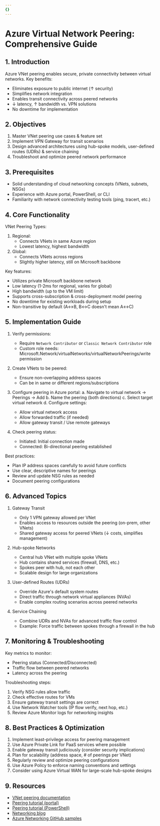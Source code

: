 ```yaml
---
{}
---
```

# Azure Virtual Network Peering: Comprehensive Guide

## 1. Introduction

Azure VNet peering enables secure, private connectivity between virtual networks. Key benefits:
- Eliminates exposure to public internet (↑ security)
- Simplifies network integration
- Enables transit connectivity across peered networks
- ↓ latency, ↑ bandwidth vs. VPN solutions
- No downtime for implementation

## 2. Objectives

1. Master VNet peering use cases & feature set
2. Implement VPN Gateway for transit scenarios
3. Design advanced architectures using hub-spoke models, user-defined routes (UDRs) & service chaining
4. Troubleshoot and optimize peered network performance

## 3. Prerequisites

- Solid understanding of cloud networking concepts (VNets, subnets, NSGs)
- Experience with Azure portal, PowerShell, or CLI
- Familiarity with network connectivity testing tools (ping, tracert, etc.)

## 4. Core Functionality

VNet Peering Types:
1. Regional: 
   - Connects VNets in same Azure region
   - Lowest latency, highest bandwidth
2. Global: 
   - Connects VNets across regions
   - Slightly higher latency, still on Microsoft backbone

Key features:
- Utilizes private Microsoft backbone network
- Low latency (1-2ms for regional, varies for global)
- High bandwidth (up to the VM limit)
- Supports cross-subscription & cross-deployment model peering
- No downtime for existing workloads during setup
- Non-transitive by default (A↔B, B↔C doesn't mean A↔C)

## 5. Implementation Guide

1. Verify permissions:
   - Require `Network Contributor` or `Classic Network Contributor` role
   - Custom role needs: Microsoft.Network/virtualNetworks/virtualNetworkPeerings/write permission

2. Create VNets to be peered:
   - Ensure non-overlapping address spaces
   - Can be in same or different regions/subscriptions

3. Configure peering in Azure portal:
   a. Navigate to virtual network → Peerings → Add
   b. Name the peering (both directions)
   c. Select target virtual network
   d. Configure settings:
      - Allow virtual network access
      - Allow forwarded traffic (if needed)
      - Allow gateway transit / Use remote gateways

4. Check peering status:
   - Initiated: Initial connection made
   - Connected: Bi-directional peering established

Best practices:
- Plan IP address spaces carefully to avoid future conflicts
- Use clear, descriptive names for peerings
- Review and update NSG rules as needed
- Document peering configurations

## 6. Advanced Topics

1. Gateway Transit
   - Only 1 VPN gateway allowed per VNet
   - Enables access to resources outside the peering (on-prem, other VNets)
   - Shared gateway access for peered VNets (↓ costs, simplifies management)

2. Hub-spoke Networks
   - Central hub VNet with multiple spoke VNets
   - Hub contains shared services (firewall, DNS, etc.)
   - Spokes peer with hub, not each other
   - Scalable design for large organizations

3. User-defined Routes (UDRs)
   - Override Azure's default system routes
   - Direct traffic through network virtual appliances (NVAs)
   - Enable complex routing scenarios across peered networks

4. Service Chaining
   - Combine UDRs and NVAs for advanced traffic flow control
   - Example: Force traffic between spokes through a firewall in the hub

## 7. Monitoring & Troubleshooting

Key metrics to monitor:
- Peering status (Connected/Disconnected)
- Traffic flow between peered networks
- Latency across the peering

Troubleshooting steps:
1. Verify NSG rules allow traffic
2. Check effective routes for VMs
3. Ensure gateway transit settings are correct
4. Use Network Watcher tools (IP flow verify, next hop, etc.)
5. Review Azure Monitor logs for networking insights

## 8. Best Practices & Optimization

1. Implement least-privilege access for peering management
2. Use Azure Private Link for PaaS services where possible
3. Enable gateway transit judiciously (consider security implications)
4. Plan for scalability (address space, # of peerings per VNet)
5. Regularly review and optimize peering configurations
6. Use Azure Policy to enforce naming conventions and settings
7. Consider using Azure Virtual WAN for large-scale hub-spoke designs

## 9. Resources

- [VNet peering documentation](https://docs.microsoft.com/azure/virtual-network/virtual-network-peering-overview)
- [Peering tutorial (portal)](https://docs.microsoft.com/azure/virtual-network/tutorial-connect-virtual-networks-portal)
- [Peering tutorial (PowerShell)](https://docs.microsoft.com/azure/virtual-network/tutorial-connect-virtual-networks-powershell)
- [Networking blog](https://azure.microsoft.com/blog/topics/networking/)
- [Azure Networking GitHub samples](https://github.com/Azure-Samples/networking)
